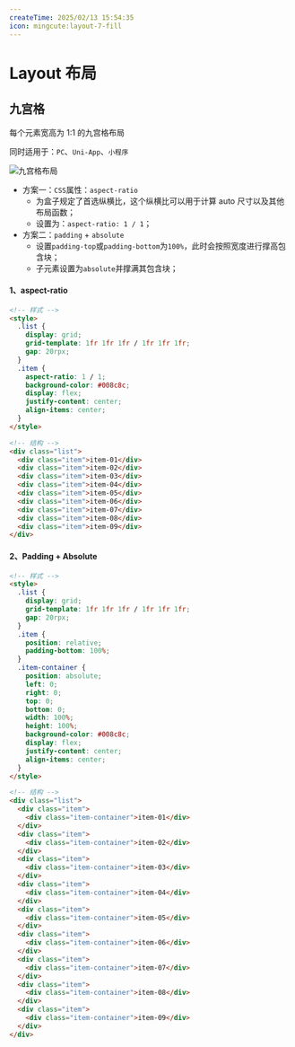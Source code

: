 ```yaml
---
createTime: 2025/02/13 15:54:35
icon: mingcute:layout-7-fill
---
```


# Layout 布局

## 九宫格

每个元素宽高为 1:1 的九宫格布局

同时适用于：`PC`、`Uni-App`、`小程序`

![九宫格布局](https://upyun-oss.mu00.cn/202410251837353.png)

- 方案一：`CSS`属性：`aspect-ratio`
  - 为盒子规定了首选纵横比，这个纵横比可以用于计算 auto 尺寸以及其他布局函数；
  - 设置为：`aspect-ratio: 1 / 1`；
- 方案二：`padding` + `absolute`
  - 设置`padding-top`或`padding-bottom`为`100%`，此时会按照宽度进行撑高包含块；
  - 子元素设置为`absolute`并撑满其包含块；

#### 1、aspect-ratio

```html :collapsed-lines
<!-- 样式 -->
<style>
  .list {
    display: grid;
    grid-template: 1fr 1fr 1fr / 1fr 1fr 1fr;
    gap: 20rpx;
  }
  .item {
    aspect-ratio: 1 / 1;
    background-color: #008c8c;
    display: flex;
    justify-content: center;
    align-items: center;
  }
</style>

<!-- 结构 -->
<div class="list">
  <div class="item">item-01</div>
  <div class="item">item-02</div>
  <div class="item">item-03</div>
  <div class="item">item-04</div>
  <div class="item">item-05</div>
  <div class="item">item-06</div>
  <div class="item">item-07</div>
  <div class="item">item-08</div>
  <div class="item">item-09</div>
</div>
```

#### 2、Padding + Absolute

```html :collapsed-lines
<!-- 样式 -->
<style>
  .list {
    display: grid;
    grid-template: 1fr 1fr 1fr / 1fr 1fr 1fr;
    gap: 20rpx;
  }
  .item {
    position: relative;
    padding-bottom: 100%;
  }
  .item-container {
    position: absolute;
    left: 0;
    right: 0;
    top: 0;
    bottom: 0;
    width: 100%;
    height: 100%;
    background-color: #008c8c;
    display: flex;
    justify-content: center;
    align-items: center;
  }
</style>

<!-- 结构 -->
<div class="list">
  <div class="item">
    <div class="item-container">item-01</div>
  </div>
  <div class="item">
    <div class="item-container">item-02</div>
  </div>
  <div class="item">
    <div class="item-container">item-03</div>
  </div>
  <div class="item">
    <div class="item-container">item-04</div>
  </div>
  <div class="item">
    <div class="item-container">item-05</div>
  </div>
  <div class="item">
    <div class="item-container">item-06</div>
  </div>
  <div class="item">
    <div class="item-container">item-07</div>
  </div>
  <div class="item">
    <div class="item-container">item-08</div>
  </div>
  <div class="item">
    <div class="item-container">item-09</div>
  </div>
</div>
```
